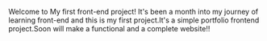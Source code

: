 Welcome to My first front-end project! It's been a month into my journey of learning front-end and this is my first project.It's a simple portfolio frontend project.Soon will make a functional and a complete website!!
